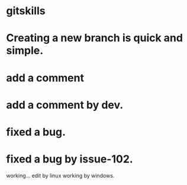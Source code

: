 # gitskills
# Creating a new branch is quick and simple.
# add a comment
# add a comment by dev.
# fixed a bug.
# fixed a bug by issue-102.
working...
edit by linux
working by windows.
